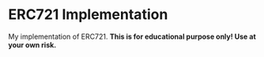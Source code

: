 # ERC721 Implementation
My implementation of ERC721.
****This is for educational purpose only! Use at your own risk.****

